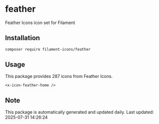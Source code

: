 # feather

Feather Icons icon set for Filament

## Installation

```bash
composer require filament-icons/feather
```

## Usage

This package provides 287 icons from Feather Icons.

```blade
<x-icon-feather-home />
```

## Note

This package is automatically generated and updated daily.
Last updated: 2025-07-31 14:26:24

